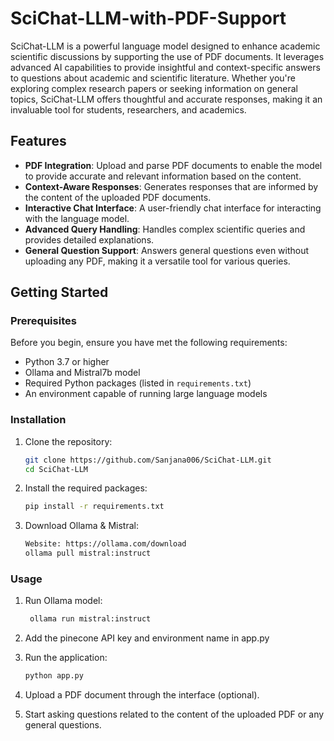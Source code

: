 # SciChat-LLM-with-PDF-Support

SciChat-LLM is a powerful language model designed to enhance academic scientific discussions by supporting the use of PDF documents. It leverages advanced AI capabilities to provide insightful and context-specific answers to questions about academic and scientific literature. Whether you're exploring complex research papers or seeking information on general topics, SciChat-LLM offers thoughtful and accurate responses, making it an invaluable tool for students, researchers, and academics.

## Features

- **PDF Integration**: Upload and parse PDF documents to enable the model to provide accurate and relevant information based on the content.
- **Context-Aware Responses**: Generates responses that are informed by the content of the uploaded PDF documents.
- **Interactive Chat Interface**: A user-friendly chat interface for interacting with the language model.
- **Advanced Query Handling**: Handles complex scientific queries and provides detailed explanations.
- **General Question Support**: Answers general questions even without uploading any PDF, making it a versatile tool for various queries.

## Getting Started

### Prerequisites

Before you begin, ensure you have met the following requirements:

- Python 3.7 or higher
- Ollama and Mistral7b model
- Required Python packages (listed in `requirements.txt`)
- An environment capable of running large language models

### Installation

1. Clone the repository:
    ```sh
    git clone https://github.com/Sanjana006/SciChat-LLM.git
    cd SciChat-LLM
    ```

2. Install the required packages:
    ```sh
    pip install -r requirements.txt
    ```

3. Download Ollama & Mistral:
    ```sh
    Website: https://ollama.com/download
    ollama pull mistral:instruct
    ```

### Usage

1. Run Ollama model:
   ```sh
    ollama run mistral:instruct
    ```
   
2. Add the pinecone API key and environment name in app.py
   
3. Run the application:
    ```sh
    python app.py
    ```

4. Upload a PDF document through the interface (optional).

5. Start asking questions related to the content of the uploaded PDF or any general questions.
